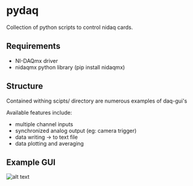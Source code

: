 # pydaq
Collection of python scripts to control nidaq cards. 

## Requirements
* NI-DAQmx driver
* nidaqmx python library (pip install nidaqmx)

## Structure

Contained withing scipts/ directory are numerous examples of daq-gui's

Available features include:
* multiple channel inputs
* synchronized analog output (eg: camera trigger)
* data writing -> to text file
* data plotting and averaging



## Example GUI 

![alt text]((https://github.com/mc-barbour/pydaq/daq_screenshot.png?raw=true))